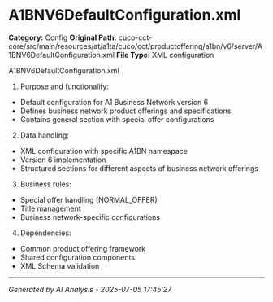 # A1BNV6DefaultConfiguration.xml

**Category:** Config
**Original Path:** cuco-cct-core/src/main/resources/at/a1ta/cuco/cct/productoffering/a1bn/v6/server/A1BNV6DefaultConfiguration.xml
**File Type:** XML configuration

A1BNV6DefaultConfiguration.xml
1. Purpose and functionality:
- Default configuration for A1 Business Network version 6
- Defines business network product offerings and specifications
- Contains general section with special offer configurations

2. Data handling:
- XML configuration with specific A1BN namespace
- Version 6 implementation
- Structured sections for different aspects of business network offerings

3. Business rules:
- Special offer handling (NORMAL_OFFER)
- Title management
- Business network-specific configurations

4. Dependencies:
- Common product offering framework
- Shared configuration components
- XML Schema validation

---
*Generated by AI Analysis - 2025-07-05 17:45:27*
